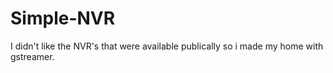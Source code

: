 # Simple-NVR
I didn't like the NVR's that were available publically so i made my home with gstreamer.
